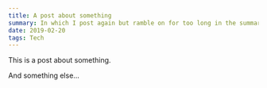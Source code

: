 ```yaml
---
title: A post about something
summary: In which I post again but ramble on for too long in the summary...
date: 2019-02-20
tags: Tech
---
```


This is a post about something.

And something else...
